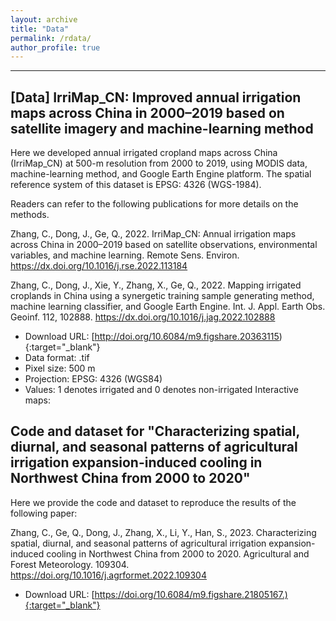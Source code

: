 ```yaml
---
layout: archive
title: "Data"
permalink: /rdata/
author_profile: true
---
```


-----------------------------------------------------------------

[Data] IrriMap_CN: Improved annual irrigation maps across China in 2000–2019 based on satellite imagery and machine-learning method
-----

Here we developed annual irrigated cropland maps across China (IrriMap_CN) at 500-m resolution from 2000 to 2019, using MODIS data, machine-learning method, and Google Earth Engine platform. The spatial reference system of this dataset is EPSG: 4326 (WGS-1984).

Readers can refer to the following publications for more details on the methods. 

Zhang, C., Dong, J., Ge, Q., 2022. IrriMap_CN: Annual irrigation maps across China in 2000–2019 based on satellite observations, environmental variables, and machine learning. Remote Sens. Environ. https://dx.doi.org/10.1016/j.rse.2022.113184

Zhang, C., Dong, J., Xie, Y., Zhang, X., Ge, Q., 2022. Mapping irrigated croplands in China using a synergetic training sample generating method, machine learning classifier, and Google Earth Engine. Int. J. Appl. Earth Obs. Geoinf. 112, 102888. https://dx.doi.org/10.1016/j.jag.2022.102888

* Download URL: [http://doi.org/10.6084/m9.figshare.20363115){:target="_blank"}
* Data format: .tif
* Pixel size: 500 m
* Projection: EPSG: 4326 (WGS84)
* Values: 1 denotes irrigated and 0 denotes non-irrigated
Interactive maps:


Code and dataset for "Characterizing spatial, diurnal, and seasonal patterns of agricultural irrigation expansion-induced cooling in Northwest China from 2000 to 2020"
-----

Here we provide the code and dataset to reproduce the results of the following paper:

Zhang, C., Ge, Q., Dong, J., Zhang, X., Li, Y., Han, S., 2023. Characterizing spatial, diurnal, and seasonal patterns of agricultural irrigation expansion-induced cooling in Northwest China from 2000 to 2020. Agricultural and Forest Meteorology. 109304. https://doi.org/10.1016/j.agrformet.2022.109304

* Download URL: [https://doi.org/10.6084/m9.figshare.21805167.){:target="_blank"}

